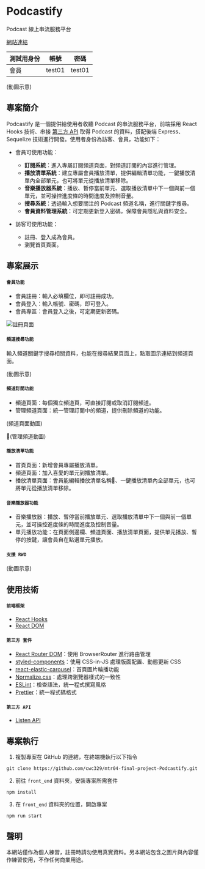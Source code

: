 # Podcastify

Podcast 線上串流服務平台

[網站連結](http://podcastify.tw/)

| 測試用身份 | 帳號 | 密碼 |
| --- | --- | -------- |
| 會員 | test01 |  test01  |

(動圖示意)

## 專案簡介

Podcastify 是一個提供給使用者收聽 Podcast 的串流服務平台，前端採用 React Hooks 技術、串接 [第三方 API](https://www.listennotes.com/api/) 
取得 Podcast 的資料，搭配後端 Express、Sequelize 技術進行開發。使用者身份為訪客、會員，功能如下：

- 會員可使用功能：

  - **訂閱系統**：進入專屬訂閱頻道頁面，對頻道訂閱的內容進行管理。
  - **播放清單系統**：建立專屬會員播放清單，提供編輯清單功能，一鍵播放清單內全部單元，也可將單元從播放清單移除。
  - **音樂播放器系統**：播放、暫停當前單元、選取播放清單中下一個與前一個單元，並可操控進度條的時間進度及控制音量。
  - **搜尋系統**：透過輸入想要關注的 Podcast 頻道名稱，進行關鍵字搜尋。
  - **會員資料管理系統**：可定期更新登入密碼，保障會員隱私與資料安全。
 
- 訪客可使用功能：
  - 註冊、登入成為會員。
  - 瀏覽首頁頁面。


## 專案展示

#### `會員功能`
- 會員註冊：輸入必填欄位，即可註冊成功。
- 會員登入：輸入帳號、密碼，即可登入。
- 會員專區：會員登入之後，可定期更新密碼。

![註冊頁面](https://imgur.com/aoFFH0i)

#### `頻道搜尋功能`
輸入頻道關鍵字搜尋相關資料，也能在搜尋結果頁面上，點取圖示連結到頻道頁面。

(動圖示意)

#### `頻道訂閱功能`
- 頻道頁面：每個獨立頻道頁，可直接訂閱或取消訂閱頻道。
- 管理頻道頁面：統一管理訂閱中的頻道，提供刪除頻道的功能。

(頻道頁面動圖)

(管理頻道動圖)

#### `播放清單功能`
- 首頁頁面：新增會員專屬播放清單。
- 頻道頁面：加入喜愛的單元到播放清單。
- 播放清單頁面：會員能編輯播放清單名稱、一鍵播放清單內全部單元，也可將單元從播放清單移除。


#### `音樂播放器功能`
- 音樂播放器：播放、暫停當前播放單元、選取播放清單中下一個與前一個單元，並可操控進度條的時間進度及控制音量。
- 單元播放功能：在頁面側邊欄、頻道頁面、播放清單頁面，提供單元播放、暫停的按鍵，讓會員自在點選單元播放。


#### `支援 RWD`

(動圖示意)


##  使用技術
#### `前端框架`
- [React Hooks](https://reactjs.org/)
- [React DOM](https://www.npmjs.com/package/react-dom)

#### `第三方 套件`
- [React Router DOM](https://reactrouter.com/)：使用 BrowserRouter 進行路由管理
- [styled-components](https://styled-components.com/)：使用 CSS-in-JS 處理版面配置、動態更新 CSS
- [react-elastic-carousel](https://sag1v.github.io/react-elastic-carousel/)：首頁圖片輪播功能
- [Normalize.css](https://sag1v.github.io/react-elastic-carousel/)：處理跨瀏覽器樣式的一致性
- [ESLint](https://eslint.org/)：檢查語法，統一程式撰寫風格
- [Prettier](https://prettier.io/)：統一程式碼格式

#### `第三方 API`
- [Listen API](https://www.listennotes.com/api/)


## 專案執行
1. 複製專案在 GitHub 的連結，在終端機執行以下指令
``` 
git clone https://github.com/cwc329/mtr04-final-project-Podcastify.git
```
2. 前往 `front_end` 資料夾，安裝專案所需套件
```
npm install
```
3. 在 `front_end` 資料夾的位置，開啟專案
```
npm run start
```


## 聲明
本網站僅作為個人練習，註冊時請勿使用真實資料。另本網站包含之圖片與內容僅作練習使用，不作任何商業用途。